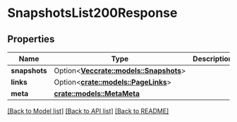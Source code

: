 # SnapshotsList200Response

## Properties

Name | Type | Description | Notes
------------ | ------------- | ------------- | -------------
**snapshots** | Option<[**Vec<crate::models::Snapshots>**](snapshots.md)> |  | [optional]
**links** | Option<[**crate::models::PageLinks**](page_links.md)> |  | [optional]
**meta** | [**crate::models::MetaMeta**](meta_meta.md) |  | 

[[Back to Model list]](../README.md#documentation-for-models) [[Back to API list]](../README.md#documentation-for-api-endpoints) [[Back to README]](../README.md)


